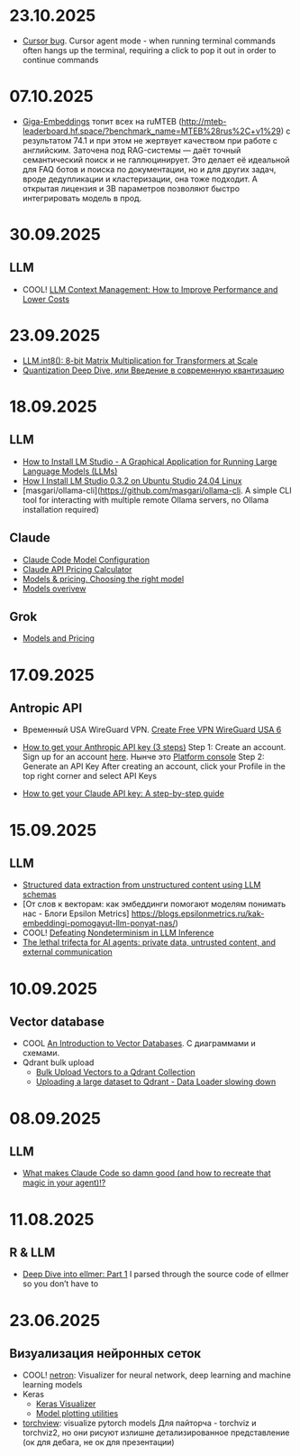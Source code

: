 # 23.10.2025
- [Cursor bug](https://forum.cursor.com/t/cursor-agent-mode-when-running-terminal-commands-often-hangs-up-the-terminal-requiring-a-click-to-pop-it-out-in-order-to-continue-commands/59969). Cursor agent mode - when running terminal commands often hangs up the terminal, requiring a click to pop it out in order to continue commands

# 07.10.2025
- [Giga-Embeddings](https://huggingface.co/ai-sage/Giga-Embeddings-instruct) топит всех на ruMTEB (http://mteb-leaderboard.hf.space/?benchmark_name=MTEB%28rus%2C+v1%29) с результатом 74.1 и при этом не жертвует качеством при работе с английским. Заточена под RAG-системы — даёт точный семантический поиск и не галлюцинирует. Это делает её идеальной для FAQ ботов и поиска по документации, но и для других задач, вроде дедупликации и кластеризации, она тоже подходит. А открытая лицензия и 3B параметров позволяют быстро интегрировать модель в прод.

# 30.09.2025
## LLM
- COOL! [LLM Context Management: How to Improve Performance and Lower Costs](https://eval.16x.engineer/blog/llm-context-management-guide)

# 23.09.2025
- [LLM.int8(): 8-bit Matrix Multiplication for Transformers at Scale](https://arxiv.org/pdf/2208.07339)
- [Quantization Deep Dive, или Введение в современную квантизацию](https://habr.com/ru/companies/yandex/articles/800945/)


# 18.09.2025
## LLM
- [How to Install LM Studio - A Graphical Application for Running Large Language Models (LLMs)](https://docs.vultr.com/how-to-install-lm-studio-a-graphical-application-for-running-large-language-models-llms)
- [How I Install LM Studio 0.3.2 on Ubuntu Studio 24.04 Linux](https://dimensionquest.net/2024/09/how-i-install-lm-studio-0.3.2-on-ubuntu-studio-24.04-linux/)
- [masgari/ollama-cli](https://github.com/masgari/ollama-cli. A simple CLI tool for interacting with multiple remote Ollama servers, no Ollama installation required)

## Claude
- [Claude Code Model Configuration](https://support.claude.com/en/articles/11940350-claude-code-model-configuration)
- [Claude API Pricing Calculator](https://invertedstone.com/calculators/claude-pricing)
- [Models & pricing. Choosing the right model](https://docs.claude.com/en/docs/about-claude/models/choosing-a-model)
- [Models overivew](https://docs.claude.com/en/docs/about-claude/models/overview)

## Grok
- [Models and Pricing](https://docs.x.ai/docs/models)

# 17.09.2025
## Antropic API
- Временный USA WireGuard VPN. [Create Free VPN WireGuard USA 6](https://www.vpnjantit.com/create-free-account)
- [How to get your Anthropic API key (3 steps)](https://www.merge.dev/blog/anthropic-api-key)
	Step 1: Create an account. 
Sign up for an account [here](https://console.anthropic.com/login). Нынче это [Platform console](https://platform.claude.com/dashboard)
	Step 2: Generate an API Key 
After creating an account, click your Profile in the top right corner and select API Keys

- [How to get your Claude API key: A step-by-step guide](https://pickaxe.co/post/how-to-get-your-claude-api-key-a-step-by-step-guide)

# 15.09.2025
## LLM
- [Structured data extraction from unstructured content using LLM schemas](https://simonw.substack.com/p/structured-data-extraction-from-unstructured)
- [От слов к векторам: как эмбеддинги помогают моделям понимать нас - Блоги Epsilon Metrics] https://blogs.epsilonmetrics.ru/kak-embeddingi-pomogayut-llm-ponyat-nas/)
- COOL! [Defeating Nondeterminism in LLM Inference](https://thinkingmachines.ai/blog/defeating-nondeterminism-in-llm-inference/)
- [The lethal trifecta for AI agents: private data, untrusted content, and external communication](https://simonwillison.net/2025/Jun/16/the-lethal-trifecta/)

# 10.09.2025
## Vector database
- COOL [An Introduction to Vector Databases](https://qdrant.tech/articles/what-is-a-vector-database/). С диаграммами и схемами.
- Qdrant bulk upload
	- [Bulk Upload Vectors to a Qdrant Collection](https://qdrant.tech/documentation/database-tutorials/bulk-upload/)
	- [Uploading a large dataset to Qdrant - Data Loader slowing down](https://community.n8n.io/t/uploading-a-large-dataset-to-qdrant-data-loader-slowing-down/166481/2)

# 08.09.2025
## LLM
- [What makes Claude Code so damn good (and how to recreate that magic in your agent)!?](https://minusx.ai/blog/decoding-claude-code/)


# 11.08.2025
## R & LLM
- [Deep Dive into ellmer: Part 1](https://www.howardbaik.com/posts/deep-dive-into-ellmer-part1/)
I parsed through the source code of ellmer so you don’t have to


# 23.06.2025
## Визуализация нейронных сеток
- COOL! [netron](https://github.com/lutzroeder/netron): Visualizer for neural network, deep learning and machine learning models
- Keras
	- [Keras Visualizer](https://github.com/mahyar-amiri/keras-visualizer)
	- [Model plotting utilities](https://keras.io/api/utils/model_plotting_utils/)
- [torchview](https://github.com/mert-kurttutan/torchview): visualize pytorch models
Для пайторча - torchviz и torchviz2, но они рисуют излишне детализированное представление (ок для дебага, не ок для презентации)
